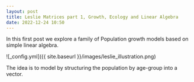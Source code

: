 ```yaml
---
layout: post
title: Leslie Matrices part 1, Growth, Ecology and Linear Algebra
date: 2022-12-24 10:50
---
```


In this first post we explore a family of Population growth models based on simple linear algebra.

![_config.yml]({{ site.baseurl }}/images/leslie_illustration.png)

The idea is to model by structuring the population by age-group into a vector.